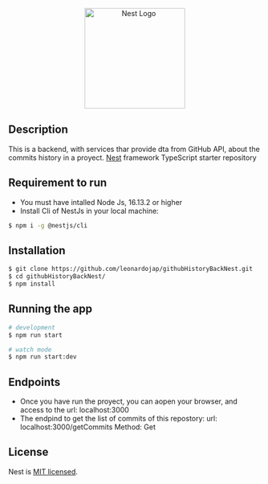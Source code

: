<p align="center">
  <a href="http://nestjs.com/" target="blank"><img src="https://nestjs.com/img/logo-small.svg" width="200" alt="Nest Logo" /></a>
</p>


## Description

This is a backend, with services thar provide dta from GitHub API, about the commits history in a proyect. [Nest](https://github.com/nestjs/nest) framework TypeScript starter repository

## Requirement to run
- You must have intalled Node Js, 16.13.2 or higher
- Install Cli of NestJs in your local machine:

```bash
$ npm i -g @nestjs/cli
```

## Installation

```bash
$ git clone https://github.com/leonardojap/githubHistoryBackNest.git
$ cd githubHistoryBackNest/
$ npm install
```

## Running the app

```bash
# development
$ npm run start

# watch mode
$ npm run start:dev
```

## Endpoints

- Once you have run the proyect, you can aopen your browser, and access to the url: localhost:3000
- The endpind to get the list of commits of this repostory:
  url: localhost:3000/getCommits
  Method: Get

## License

Nest is [MIT licensed](LICENSE).

